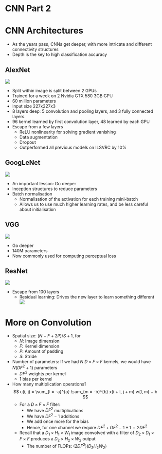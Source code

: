 # CNN Part 2

# CNN Architectures

- As the years pass, CNNs get deeper, with more intricate and different connectivity structures
- Depth is the key to high classification accuracy

## AlexNet

![](https://production-media.paperswithcode.com/methods/Screen_Shot_2020-06-22_at_6.35.45_PM.png)

- Split within image is split between 2 GPUs
- Trained for a week on 2 Nvidia GTX 580 3GB GPU
- 60 million parameters
- Input size 227x227x3
- 8 layers deep: 5 convolution and pooling layers, and 3 fully connected layers
- 96 kernel learned by first convolution layer, 48 learned by each GPU
- Escape from a few layers
  - ReLU nonlinearity for solving gradient vanishing
  - Data augmentation
  - Dropout
  - Outperformed all previous models on ILSVRC by 10%

## GoogLeNet

![](https://media.geeksforgeeks.org/wp-content/uploads/20200429201549/Inceptionv1_architecture.png)

- An important lesson: Go deeper
- Inception structures to reduce parameters
- Batch normalisation
  - Normalisation of the activation for each training mini-batch
  - Allows us to use much higher learning rates, and be less careful about initialisation

## VGG

![](https://raw.githubusercontent.com/blurred-machine/Data-Science/master/Deep%20Learning%20SOTA/img/network.png)

- Go deeper
- 140M parameters
- Now commonly used for computing perceptual loss

## ResNet

![](https://miro.medium.com/v2/resize:fit:1200/1*6hF97Upuqg_LdsqWY6n_wg.png)

- Escape from 100 layers
  - Residual learning: Drives the new layer to learn something different
    ![](https://d2l.ai/_images/resnet-block.svg)

# More on Convolution

- Spatial size: $(N - F + 2P) / S + 1$, for
  - $N$: Image dimension
  - $F$: Kernel dimension
  - $P$: Amount of padding
  - $S$: Stride
- Number of parameters: If we had $N$ $D \times F \times F$ kernels, we would have $N(DF^2 + 1)$ parameters
  - $DF^2$ weights per kernel
  - 1 bias per kernel
- How many multiplication operations?
  $$
  u(i, j) = \sum_{l = -a}^{a} \sum_{m = -b}^{b} x(i + l, j + m) w(l, m) + b
  $$
  - For a $D \times F \times F$ filter:
    - We have $DF^2$ multiplications
    - We have $DF^2 - 1$ additions
    - We add once more for the bias
    - Hence, for one channel we require $DF^2 + DF^2 - 1 + 1 = 2DF^2$
  - Recall that a $D_1 \times H_1 \times W_1$ image convolved with a filter of $D_2 \times D_1 \times F \times F$ produces a $D_2 \times H_2 \times W_2$ output
    - The number of FLOPs: $(2DF^2) (D_2 H_2 W_2)$
